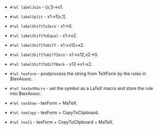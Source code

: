 <!-- Label.wl -->

* `#!wl labelJoin` - {x,1}->x1.

* `#!wl labelSplit` - x1->f[x,1].

* `#!wl labelShiftToZero` - x1->0.

* `#!wl labelShiftToEqual` - x1->x2.

* `#!wl labelShiftToDiff` - x1->x12+x2.

* `#!wl labelShiftToDiffZero` - x1->x12,x2->0.

* `#!wl labelShiftToDiffBack` - x12->x1-x2.


<!-- TeXConvert.wl -->

* `#!wl texForm` - postprocess the string from TeXForm by the rules in $texAssoc.

* `#!wl texSetMacro` - set the symbol as a LaTeX macro and store the rule into $texAssoc.


<!-- TeXShow.wl -->

* `#!wl texShow` - texForm + MaTeX.

* `#!wl texCopy` - texForm + CopyToClipboard.

* `#!wl texCS` - texForm + CopyToClipboard + MaTeX.